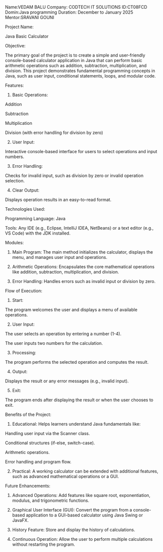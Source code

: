 Name:VEDAM BALU
Company: CODTECH IT SOLUTIONS 
ID:CT08FCD
Domin:Java programming 
Duration: December to January 2025
Mentor:SRAVANI GOUNI





Project Name:

Java Basic Calculator



Objective:

The primary goal of the project is to create a simple and user-friendly console-based calculator application in Java that can perform basic arithmetic operations such as addition, subtraction, multiplication, and division. This project demonstrates fundamental programming concepts in Java, such as user input, conditional statements, loops, and modular code.


Features:

1. Basic Operations:

Addition

Subtraction

Multiplication

Division (with error handling for division by zero)



2. User Input:

Interactive console-based interface for users to select operations and input numbers.



3. Error Handling:

Checks for invalid input, such as division by zero or invalid operation selection.



4. Clear Output:

Displays operation results in an easy-to-read format.



Technologies Used:

Programming Language: Java

Tools: Any IDE (e.g., Eclipse, IntelliJ IDEA, NetBeans) or a text editor (e.g., VS Code) with the JDK installed.



Modules:

1. Main Program:
The main method initializes the calculator, displays the menu, and manages user input and operations.


2. Arithmetic Operations:
Encapsulates the core mathematical operations like addition, subtraction, multiplication, and division.


3. Error Handling:
Handles errors such as invalid input or division by zero.



Flow of Execution:

1. Start:

The program welcomes the user and displays a menu of available operations.



2. User Input:

The user selects an operation by entering a number (1-4).

The user inputs two numbers for the calculation.



3. Processing:

The program performs the selected operation and computes the result.



4. Output:

Displays the result or any error messages (e.g., invalid input).



5. Exit:

The program ends after displaying the result or when the user chooses to exit.


Benefits of the Project:

1. Educational:
Helps learners understand Java fundamentals like:

Handling user input via the Scanner class.

Conditional structures (if-else, switch-case).

Arithmetic operations.

Error handling and program flow.



2. Practical:
A working calculator can be extended with additional features, such as advanced mathematical operations or a GUI.



Future Enhancements:

1. Advanced Operations:
Add features like square root, exponentiation, modulus, and trigonometric functions.


2. Graphical User Interface (GUI):
Convert the program from a console-based application to a GUI-based calculator using Java Swing or JavaFX.


3. History Feature:
Store and display the history of calculations.


4. Continuous Operation:
Allow the user to perform multiple calculations without restarting the program.


